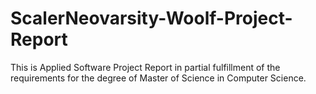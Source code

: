 # ScalerNeovarsity-Woolf-Project-Report
This is Applied Software Project Report in partial fulfillment of the requirements for the degree of Master of Science in Computer Science.
